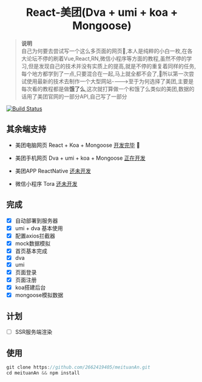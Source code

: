 <div align="center">
  
# React-美团(Dva + umi + koa + Mongoose)

</div>

> **说明** <br/>
> 自己为何要去尝试写一个这么多页面的网页:100:,本人是纯粹的小白一枚,在各大论坛不停的刷着Vue,React,RN,微信小程序等方面的教程,虽然不停的学习,但是发现自己的技术并没有实质上的提高,就是不停的重复着同样的任务,每个地方都学到了一点,只要混合在一起,马上就全都不会了,:tada:所以第一次尝试使用最新的技术去制作一个大型网站---->至于为何选择了美团,主要是每次看的教程都是做**饿了么**,这次就打算做一个和饿了么类似的美团,数据的话用了美团官网的一部分API,自己写了一部分

[![Build Status](https://www.travis-ci.org/2662419405/meituan.svg?branch=master)](https://www.travis-ci.org/2662419405/meituan)

## 其余端支持

* 美团电脑网页 React + Koa + Mongoose <a href="https://github.com/2662419405/meituan">开发完毕</a> :tada:

* 美团手机网页 Dva + umi + koa + Mongoose <a href="https://github.com/2662419405/meituanAn">正在开发</a>

* 美团APP ReactNative <a href="#">还未开发</a>

* 微信小程序 Tora <a href="#">还未开发</a>

## 完成

- [x] 自动部署到服务器
- [x] umi + dva 基本使用
- [x] 配置axios拦截器
- [x] mock数据模拟
- [x] 首页基本完成
- [x] dva
- [x] umi
- [x] 页面登录
- [x] 页面注册
- [x] koa搭建后台
- [x] mongoose模拟数据

## 计划

- [ ] SSR服务端渲染


## 使用

```js
git clone https://github.com/2662419405/meituanAn.git
cd meituanAn && npm install
```